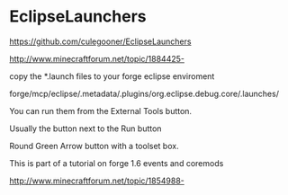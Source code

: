 EclipseLaunchers
================

https://github.com/culegooner/EclipseLaunchers

http://www.minecraftforum.net/topic/1884425-

copy the *.launch files to your forge eclipse enviroment

forge/mcp/eclipse/.metadata/.plugins/org.eclipse.debug.core/.launches/

You can run them from the External Tools button. 

Usually the button next to the Run button

Round Green Arrow button with a toolset box.
 
This is part of a tutorial on forge 1.6 events and coremods

http://www.minecraftforum.net/topic/1854988-

